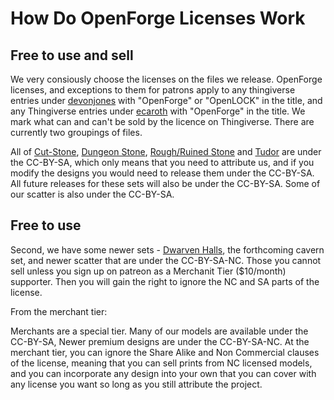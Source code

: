 How Do OpenForge Licenses Work
==============================

Free to use and sell
--------------------
We very consiously choose the licenses on the files we release.  OpenForge licenses, and exceptions to them for patrons apply to any thingiverse entries under [devonjones](https://www.thingiverse.com/devonjones/designs) with "OpenForge" or "OpenLOCK" in the title, and any Thingiverse entries under [ecaroth](https://www.thingiverse.com/ecaroth/designs) with "OpenForge" in the title.  We mark what can and can't be sold by the licence on Thingiverse. There are currently two groupings of files.

All of [Cut-Stone](https://www.thingiverse.com/devonjones/collections/openforge-2-cut-stone-series), [Dungeon Stone](https://www.thingiverse.com/devonjones/collections/openforge-2-dungeon-stone-series), [Rough/Ruined Stone](https://www.thingiverse.com/devonjones/collections/openforge-2-rough-and-ruined-stone-series) and [Tudor](https://www.thingiverse.com/devonjones/collections/openforge-2-tudor-series) are under the CC-BY-SA, which only means that you need to attribute us, and if you modify the designs you would need to release them under the CC-BY-SA. All future releases for these sets will also be under the CC-BY-SA.  Some of our scatter is also under the CC-BY-SA.

Free to use
-----------
Second, we have some newer sets - [Dwarven Halls](https://www.thingiverse.com/devonjones/collections/openforge-2-dwarven-halls), the forthcoming cavern set, and newer scatter that are under the CC-BY-SA-NC. Those you cannot sell unless you sign up on patreon as a Merchanit Tier ($10/month) supporter. Then you will gain the right to ignore the NC and SA parts of the license.

From the merchant tier:

Merchants are a special tier. Many of our models are available under the CC-BY-SA, Newer premium designs are under the CC-BY-SA-NC.  At the merchant tier, you can ignore the Share Alike and Non Commercial clauses of the license, meaning that you can sell prints from NC licensed models, and you can incorporate any design into your own that you can cover with any license you want so long as you still attribute the project.
